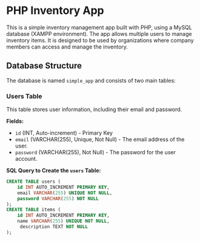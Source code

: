 # PHP Inventory App

This is a simple inventory management app built with PHP, using a MySQL database (XAMPP environment). The app allows multiple users to manage inventory items. It is designed to be used by organizations where company members can access and manage the inventory.

## Database Structure

The database is named `simple_app` and consists of two main tables:

### Users Table

This table stores user information, including their email and password.

**Fields:**
- `id` (INT, Auto-increment) - Primary Key
- `email` (VARCHAR(255), Unique, Not Null) - The email address of the user.
- `password` (VARCHAR(255), Not Null) - The password for the user account.

**SQL Query to Create the `users` Table:**

```sql
CREATE TABLE users (
    id INT AUTO_INCREMENT PRIMARY KEY,
    email VARCHAR(255) UNIQUE NOT NULL,
    password VARCHAR(255) NOT NULL
);
CREATE TABLE items (
    id INT AUTO_INCREMENT PRIMARY KEY,
    name VARCHAR(255) UNIQUE NOT NULL,
     description TEXT NOT NULL
);

